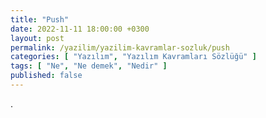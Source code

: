 ```yaml
---
title: "Push"
date: 2022-11-11 18:00:00 +0300
layout: post
permalink: /yazilim/yazilim-kavramlar-sozluk/push
categories: [ "Yazılım", "Yazılım Kavramları Sözlüğü" ]
tags: [ "Ne", "Ne demek", "Nedir" ]
published: false
---
```


.
